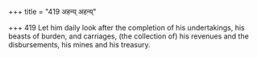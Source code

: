 +++
title = "419 अहन्य् अहन्य्"

+++
419	Let him daily look after the completion of his undertakings, his beasts of burden, and carriages, (the collection of) his revenues and the disbursements, his mines and his treasury.